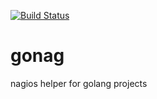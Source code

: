 [![Build Status](https://travis-ci.org/zwopir/gonag.svg?branch=master)](https://travis-ci.org/zwopir/gonag)
# gonag
nagios helper for golang projects
